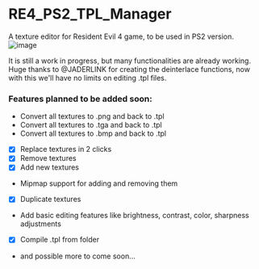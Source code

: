 # RE4_PS2_TPL_Manager
A texture editor for Resident Evil 4 game, to be used in PS2 version.
![image](https://user-images.githubusercontent.com/86802822/232614027-a54d7564-3a79-4734-8adf-76572a075b12.png)

It is still a work in progress, but many functionalities are already working. Huge thanks to @JADERLINK for creating the deinterlace functions, now with this we'll have no limits on editing .tpl files.

### Features planned to be added soon:
- Convert all textures to .png and back to .tpl
- Convert all textures to .tga and back to .tpl
- Convert all textures to .bmp and back to .tpl
- [x] Replace textures in 2 clicks
- [x] Remove textures
- [x] Add new textures
- Mipmap support for adding and removing them 
- [x] Duplicate textures
- Add basic editing features like brightness, contrast, color, sharpness adjustments
- [x] Compile .tpl from folder
- and possible more to come soon...
